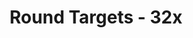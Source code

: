 ---
title: Round Targets - 32x
permalink: /article/compliance32xAddons/Round%20Targets

header-img: article/compliance32xAddons/Round Targets.png

long_text: An addon that makes the target blocks round.

authors:
  - LetsTryThisAgain

download: 
  - GitHub:
    - https://github.com/Compliance-Resource-Pack/Compliance-Addons/raw/master/Round%20Target.zip
---